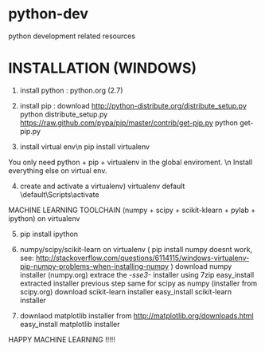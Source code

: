 python-dev
==========

python development related resources

INSTALLATION  (WINDOWS)
============================

1. install python :
    python.org (2.7)

2. install pip :
    download http://python-distribute.org/distribute_setup.py
    python distribute_setup.py
    https://raw.github.com/pypa/pip/master/contrib/get-pip.py
    python get-pip.py

3. install virtual env\n
    pip install virtualenv

You only need python + pip + virtualenv in the global enviroment. \n
Install everything else on virtual env.

4. create and activate a virtualenv)
    virtualenv default
    \default\Scripts\activate

MACHINE LEARNING TOOLCHAIN (numpy + scipy + scikit-klearn + pylab + ipython) on virtualenv

5. pip install ipython

6. numpy/scipy/scikit-learn on virtualenv
   ( pip install numpy doesnt work, see:
   http://stackoverflow.com/questions/6114115/windows-virtualenv-pip-numpy-problems-when-installing-numpy )
    download numpy installer (numpy.org)
    extrace the *-sse3-* installer using 7zip
    easy_install extracted installer previous step
    same for scipy as numpy (installer from scipy.org)
    download scikit-learn installer
    easy_install scikit-learn installer

7. downlaod matplotlib installer from http://matplotlib.org/downloads.html
   easy_install matplotlib installer



HAPPY MACHINE LEARNING !!!!!
